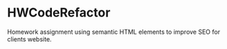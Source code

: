 # HWCodeRefactor
Homework assignment using semantic HTML elements to improve SEO for clients website.
